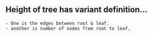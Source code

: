 ## Height of tree has variant definition...
	- One is the edges between root & leaf.
	- another is number of nodes from root to leaf.
